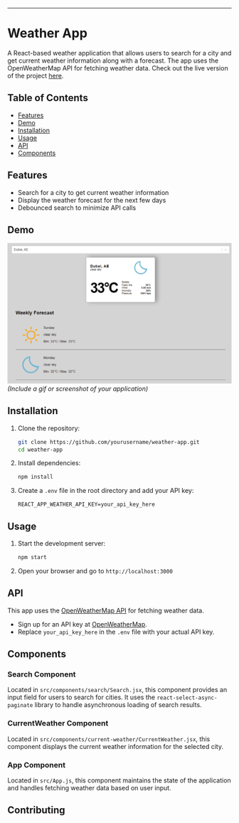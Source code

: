 ---

# Weather App

A React-based weather application that allows users to search for a city and get current weather information along with a forecast. The app uses the OpenWeatherMap API for fetching weather data.
Check out the live version of the project [here](https://react-weather-app-d8cv.onrender.com/).

## Table of Contents

- [Features](#features)
- [Demo](#demo)
- [Installation](#installation)
- [Usage](#usage)
- [API](#api)
- [Components](#components)

## Features

- Search for a city to get current weather information
- Display the weather forecast for the next few days
- Debounced search to minimize API calls

## Demo

![Demo](./img/demo.png) _(Include a gif or screenshot of your application)_

## Installation

1. Clone the repository:

   ```bash
   git clone https://github.com/yourusername/weather-app.git
   cd weather-app
   ```

2. Install dependencies:

   ```bash
   npm install
   ```

3. Create a `.env` file in the root directory and add your API key:
   ```
   REACT_APP_WEATHER_API_KEY=your_api_key_here
   ```

## Usage

1. Start the development server:

   ```bash
   npm start
   ```

2. Open your browser and go to `http://localhost:3000`

## API

This app uses the [OpenWeatherMap API](https://openweathermap.org/api) for fetching weather data.

- Sign up for an API key at [OpenWeatherMap](https://home.openweathermap.org/users/sign_up).
- Replace `your_api_key_here` in the `.env` file with your actual API key.

## Components

### Search Component

Located in `src/components/search/Search.jsx`, this component provides an input field for users to search for cities. It uses the `react-select-async-paginate` library to handle asynchronous loading of search results.

### CurrentWeather Component

Located in `src/components/current-weather/CurrentWeather.jsx`, this component displays the current weather information for the selected city.

### App Component

Located in `src/App.js`, this component maintains the state of the application and handles fetching weather data based on user input.

## Contributing
